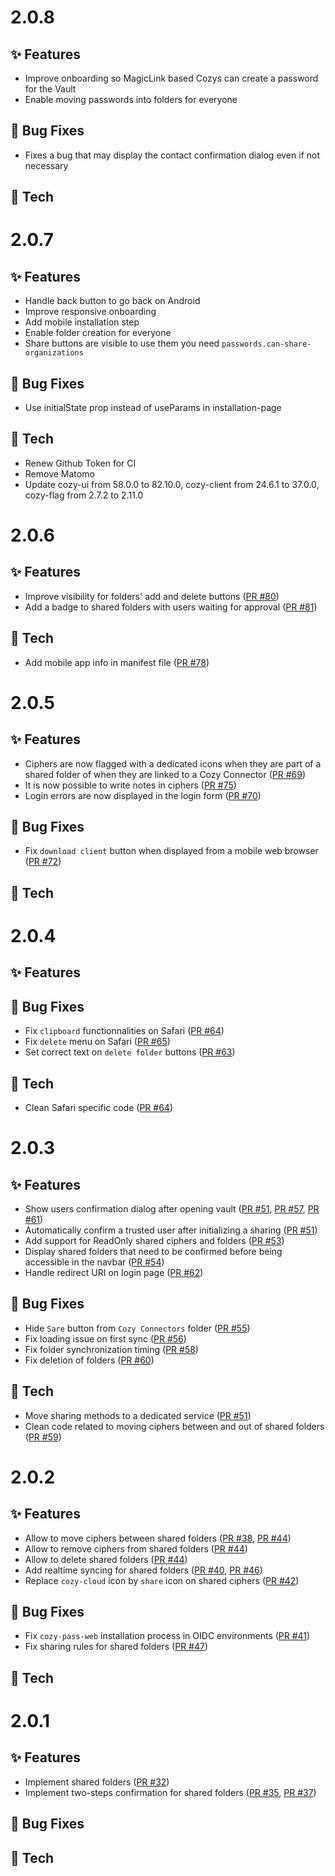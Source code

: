 # 2.0.8

## ✨ Features

* Improve onboarding so MagicLink based Cozys can create a password for the Vault
* Enable moving passwords into folders for everyone

## 🐛 Bug Fixes

* Fixes a bug that may display the contact confirmation dialog even if not necessary

## 🔧 Tech

# 2.0.7

## ✨ Features

* Handle back button to go back on Android
* Improve responsive onboarding
* Add mobile installation step
* Enable folder creation for everyone
* Share buttons are visible to use them you need `passwords.can-share-organizations`

## 🐛 Bug Fixes

* Use initialState prop instead of useParams in installation-page 

## 🔧 Tech

* Renew Github Token for CI
* Remove Matomo
* Update cozy-ui from 58.0.0 to 82.10.0,  cozy-client from 24.6.1 to 37.0.0, cozy-flag from 2.7.2 to 2.11.0

# 2.0.6

## ✨ Features

* Improve visibility for folders' add and delete buttons ([PR #80](https://github.com/cozy/cozy-pass-web/pull/80))
* Add a badge to shared folders with users waiting for approval ([PR #81](https://github.com/cozy/cozy-pass-web/pull/81))

## 🔧 Tech

* Add mobile app info in manifest file ([PR #78](https://github.com/cozy/cozy-pass-web/pull/78))

# 2.0.5

## ✨ Features

* Ciphers are now flagged with a dedicated icons when they are part of a shared folder of when they are linked to a Cozy Connector ([PR #69](https://github.com/cozy/cozy-pass-web/pull/69))
* It is now possible to write notes in ciphers ([PR #75](https://github.com/cozy/cozy-pass-web/pull/75))
* Login errors are now displayed in the login form ([PR #70](https://github.com/cozy/cozy-pass-web/pull/70))

## 🐛 Bug Fixes

* Fix `download client` button when displayed from a mobile web browser ([PR #72](https://github.com/cozy/cozy-pass-web/pull/72))

## 🔧 Tech

# 2.0.4

## ✨ Features


## 🐛 Bug Fixes

* Fix `clipboard` functionnalities on Safari ([PR #64](https://github.com/cozy/cozy-pass-web/pull/64))
* Fix `delete` menu on Safari ([PR #65](https://github.com/cozy/cozy-pass-web/pull/65))
* Set correct text on `delete folder` buttons ([PR #63](https://github.com/cozy/cozy-pass-web/pull/63))

## 🔧 Tech

* Clean Safari specific code ([PR #64](https://github.com/cozy/cozy-pass-web/pull/64))

# 2.0.3

## ✨ Features

* Show users confirmation dialog after opening vault ([PR #51](https://github.com/cozy/cozy-pass-web/pull/51), [PR #57](https://github.com/cozy/cozy-pass-web/pull/57), [PR #61](https://github.com/cozy/cozy-pass-web/pull/61))
* Automatically confirm a trusted user after initializing a sharing ([PR #51](https://github.com/cozy/cozy-pass-web/pull/51))
* Add support for ReadOnly shared ciphers and folders ([PR #53](https://github.com/cozy/cozy-pass-web/pull/53))
* Display shared folders that need to be confirmed before being accessible in the navbar ([PR #54](https://github.com/cozy/cozy-pass-web/pull/54))
* Handle redirect URI on login page ([PR #62](https://github.com/cozy/cozy-pass-web/pull/62))

## 🐛 Bug Fixes

* Hide `Sare` button from `Cozy Connectors` folder ([PR #55](https://github.com/cozy/cozy-pass-web/pull/55))
* Fix loading issue on first sync ([PR #56](https://github.com/cozy/cozy-pass-web/pull/56))
* Fix folder synchronization timing ([PR #58](https://github.com/cozy/cozy-pass-web/pull/58))
* Fix deletion of folders ([PR #60](https://github.com/cozy/cozy-pass-web/pull/60))

## 🔧 Tech

* Move sharing methods to a dedicated service ([PR #51](https://github.com/cozy/cozy-pass-web/pull/51))
* Clean code related to moving ciphers between and out of shared folders ([PR #59](https://github.com/cozy/cozy-pass-web/pull/59))

# 2.0.2

## ✨ Features

* Allow to move ciphers between shared folders ([PR #38](https://github.com/cozy/cozy-pass-web/pull/38), [PR #44](https://github.com/cozy/cozy-pass-web/pull/44))
* Allow to remove ciphers from shared folders ([PR #44](https://github.com/cozy/cozy-pass-web/pull/44))
* Allow to delete shared folders ([PR #44](https://github.com/cozy/cozy-pass-web/pull/44))
* Add realtime syncing for shared folders ([PR #40](https://github.com/cozy/cozy-pass-web/pull/40), [PR #46](https://github.com/cozy/cozy-pass-web/pull/46))
* Replace `cozy-cloud` icon by `share` icon on shared ciphers ([PR #42](https://github.com/cozy/cozy-pass-web/pull/42))

## 🐛 Bug Fixes

* Fix `cozy-pass-web` installation process in OIDC environments ([PR #41](https://github.com/cozy/cozy-pass-web/pull/41))
* Fix sharing rules for shared folders ([PR #47](https://github.com/cozy/cozy-pass-web/pull/47))

## 🔧 Tech

# 2.0.1

## ✨ Features

* Implement shared folders ([PR #32](https://github.com/cozy/cozy-pass-web/pull/32))
* Implement two-steps confirmation for shared folders ([PR #35](https://github.com/cozy/cozy-pass-web/pull/35), [PR #37](https://github.com/cozy/cozy-pass-web/pull/37))

## 🐛 Bug Fixes

## 🔧 Tech
